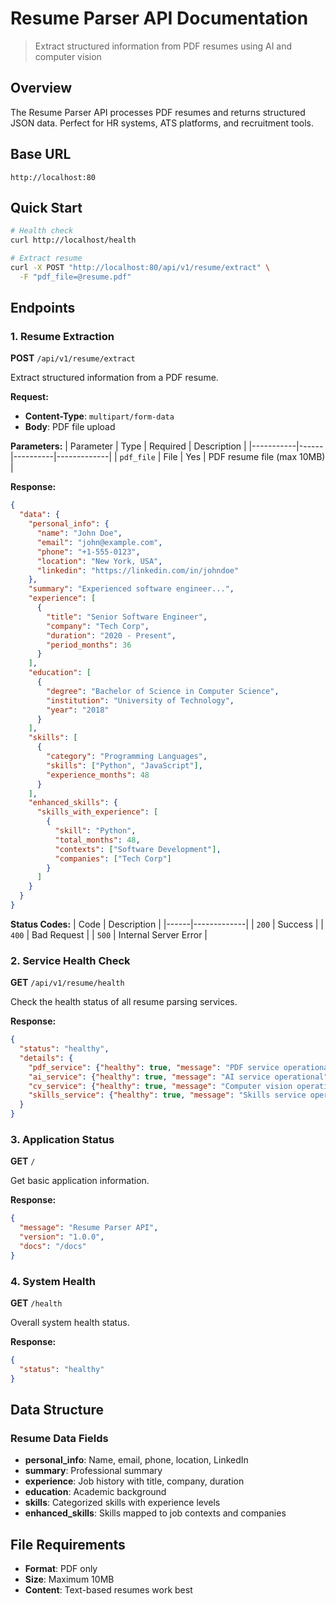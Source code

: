 # Resume Parser API Documentation

> Extract structured information from PDF resumes using AI and computer vision

## Overview

The Resume Parser API processes PDF resumes and returns structured JSON data. Perfect for HR systems, ATS platforms, and recruitment tools.

## Base URL
```
http://localhost:80
```

## Quick Start

```bash
# Health check
curl http://localhost/health

# Extract resume
curl -X POST "http://localhost:80/api/v1/resume/extract" \
  -F "pdf_file=@resume.pdf"
```

## Endpoints

### 1. Resume Extraction

**POST** `/api/v1/resume/extract`

Extract structured information from a PDF resume.

**Request:**
- **Content-Type**: `multipart/form-data`
- **Body**: PDF file upload

**Parameters:**
| Parameter | Type | Required | Description |
|-----------|------|----------|-------------|
| `pdf_file` | File | Yes | PDF resume file (max 10MB) |

**Response:**
```json
{
  "data": {
    "personal_info": {
      "name": "John Doe",
      "email": "john@example.com",
      "phone": "+1-555-0123",
      "location": "New York, USA",
      "linkedin": "https://linkedin.com/in/johndoe"
    },
    "summary": "Experienced software engineer...",
    "experience": [
      {
        "title": "Senior Software Engineer",
        "company": "Tech Corp",
        "duration": "2020 - Present",
        "period_months": 36
      }
    ],
    "education": [
      {
        "degree": "Bachelor of Science in Computer Science",
        "institution": "University of Technology",
        "year": "2018"
      }
    ],
    "skills": [
      {
        "category": "Programming Languages",
        "skills": ["Python", "JavaScript"],
        "experience_months": 48
      }
    ],
    "enhanced_skills": {
      "skills_with_experience": [
        {
          "skill": "Python",
          "total_months": 48,
          "contexts": ["Software Development"],
          "companies": ["Tech Corp"]
        }
      ]
    }
  }
}
```

**Status Codes:**
| Code | Description |
|------|-------------|
| `200` | Success |
| `400` | Bad Request |
| `500` | Internal Server Error |

### 2. Service Health Check

**GET** `/api/v1/resume/health`

Check the health status of all resume parsing services.

**Response:**
```json
{
  "status": "healthy",
  "details": {
    "pdf_service": {"healthy": true, "message": "PDF service operational"},
    "ai_service": {"healthy": true, "message": "AI service operational"},
    "cv_service": {"healthy": true, "message": "Computer vision operational"},
    "skills_service": {"healthy": true, "message": "Skills service operational"}
  }
}
```

### 3. Application Status

**GET** `/`

Get basic application information.

**Response:**
```json
{
  "message": "Resume Parser API",
  "version": "1.0.0",
  "docs": "/docs"
}
```

### 4. System Health

**GET** `/health`

Overall system health status.

**Response:**
```json
{
  "status": "healthy"
}
```

## Data Structure

### Resume Data Fields

- **personal_info**: Name, email, phone, location, LinkedIn
- **summary**: Professional summary
- **experience**: Job history with title, company, duration
- **education**: Academic background
- **skills**: Categorized skills with experience levels
- **enhanced_skills**: Skills mapped to job contexts and companies

## File Requirements

- **Format**: PDF only
- **Size**: Maximum 10MB
- **Content**: Text-based resumes work best


